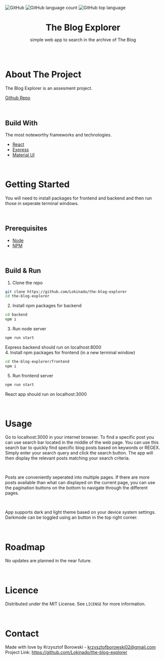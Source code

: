 ![GitHub](https://img.shields.io/github/license/Lokinado/the-blog-explorer?style=for-the-badge)
![GitHub language count](https://img.shields.io/github/languages/count/Lokinado/the-blog-explorer?style=for-the-badge)
![GitHub top language](https://img.shields.io/github/languages/top/Lokinado/the-blog-explorer?style=for-the-badge)

<p align="center">
    <h1 align="center" style="border-bottom: none; margin-bottom: 0">
        <strong>
            The Blog Explorer
        </strong>
    </h1>

  <p align="center">
    simple web app to search in the archive of The Blog
    <br />
  </p>
</p>

<br><br>

# About The Project
The Blog Explorer is an assesment project.

[Github Repo](https://github.com/Lokinado/the-blog-explorer)

<br>

## Build With
The most noteworthy frameworks and technologies.
* [React](https://reactjs.org/)
* [Express](https://expressjs.com/)
* [Material UI](https://mui.com/) 

<br>

# Getting Started
You will need to install packages for frontend and backend and then run those in seperate terminal windows.

<br>

## Prerequisites
* [Node](https://nodejs.org/en)
* [NPM](https://www.npmjs.com/)
<br>

## Build & Run
1. Clone the repo
```sh
git clone https://github.com/Lokinado/the-blog-explorer
cd the-blog-explorer
```
2. Install npm packages for backend
```sh
cd backend
npm i
```
3. Run node server
```sh
npm run start
```
Express backend should run on localhost:8000 <br>
4. Install npm packages for frontend (in a new terminal window)
```sh
cd the-blog-explorer/frontend
npm i
```
5. Run frontend server
```sh
npm run start
```
React app should run on localhost:3000

<br>

# Usage
Go to localhost:3000 in your internet browser. To find a specific post you can use search bar located in the middle of the web page. You can use this search bar to quickly find specific blog posts based on keywords or REGEX. Simply enter your search query and click the search button. The app will then display the relevant posts matching your search criteria.

<br>

Posts are conveniently seperated into multiple pages. If there are more posts available than what can displayed on the current page, you can use the pagination buttons on the bottom to navigate through the different pages.

<br>

App supports dark and light theme based on your device system settings. Darkmode can be toggled using an button in the top right corner.

<br>

# Roadmap
No updates are planned in the near future.

<br>

# Licence
Distributed under the MIT License. See `LICENSE` for more information.

<br>

# Contact
Made with love by Krzysztof Borowski - krzysztofborowski02@gmail.com
<br>
Project Link: https://github.com/Lokinado/the-blog-explorer
